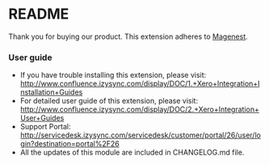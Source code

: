 # README
Thank you for buying our product.
This extension adheres to [Magenest](https://store.magenest.com/).

### User guide
- If you have trouble installing this extension, please visit: http://www.confluence.izysync.com/display/DOC/1.+Xero+Integration+Installation+Guides
- For detailed user guide of this extension, please visit: http://www.confluence.izysync.com/display/DOC/2.+Xero+Integration+User+Guides
- Support Portal: http://servicedesk.izysync.com/servicedesk/customer/portal/26/user/login?destination=portal%2F26
- All the updates of this module are included in CHANGELOG.md file.

